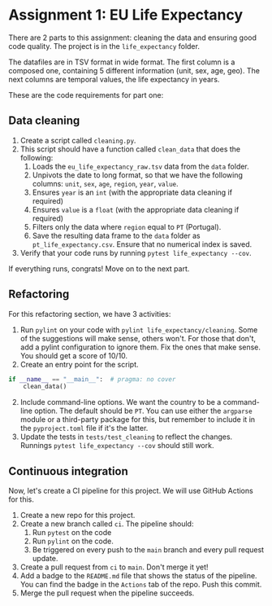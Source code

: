 # Assignment 1: EU Life Expectancy

There are 2 parts to this assignment: cleaning the data and ensuring good code quality. The project is in the `life_expectancy` folder.

The datafiles are in TSV format in wide format. The first column is a composed one, containing 5 different information (unit, sex, age, geo). The next columns are temporal values, the life expectancy in years.

These are the code requirements for part one:

## Data cleaning

1.  Create a script called `cleaning.py`.
2.  This script should have a function called `clean_data` that does the following:
    1.  Loads the `eu_life_expectancy_raw.tsv` data from the `data` folder.
    2.  Unpivots the date to long format, so that we have the following columns: `unit`, `sex`, `age`, `region`, `year`, `value`.
    3.  Ensures `year` is an `int` (with the appropriate data cleaning if required)
    4.  Ensures `value` is a `float` (with the appropriate data cleaning if required)
    5.  Filters only the data where `region` equal to `PT` (Portugal).
    6.  Save the resulting data frame to the `data` folder as `pt_life_expectancy.csv`. Ensure that no numerical index is saved.	
3.  Verify that your code runs by running `pytest life_expectancy --cov`.

If everything runs, congrats! Move on to the next part.

## Refactoring

For this refactoring section, we have 3 activities:

1. Run `pylint` on your code with `pylint life_expectancy/cleaning`. Some of the suggestions will make sense, others won't. For those that don't, add a pylint configuration to ignore them. Fix the ones that make sense. You should get a score of 10/10. 
2. Create an entry point for the script.

```python
if __name__ == "__main__":  # pragma: no cover
    clean_data()
```
2. Include command-line options. We want the country to be a command-line option. The default should be `PT`. You can use either the `argparse` module or a third-party package for this, but remember to include it in the `pyproject.toml` file if it's the latter.
3. Update the tests in `tests/test_cleaning` to reflect the changes. Runnings `pytest life_expectancy --cov` should still work.

## Continuous integration

Now, let's create a CI pipeline for this project. We will use GitHub Actions for this. 

1. Create a new repo for this project.
2. Create a new branch called `ci`. The pipeline should:
   1. Run `pytest` on the code
   2. Run `pylint` on the code.
   3. Be triggered on every push to the `main` branch and every pull request update.
3. Create a pull request from `ci` to `main`. Don't merge it yet! 
4. Add a badge to the `README.md` file that shows the status of the pipeline. You can find the badge in the `Actions` tab of the repo. Push this commit.
5. Merge the pull request when the pipeline succeeds.
